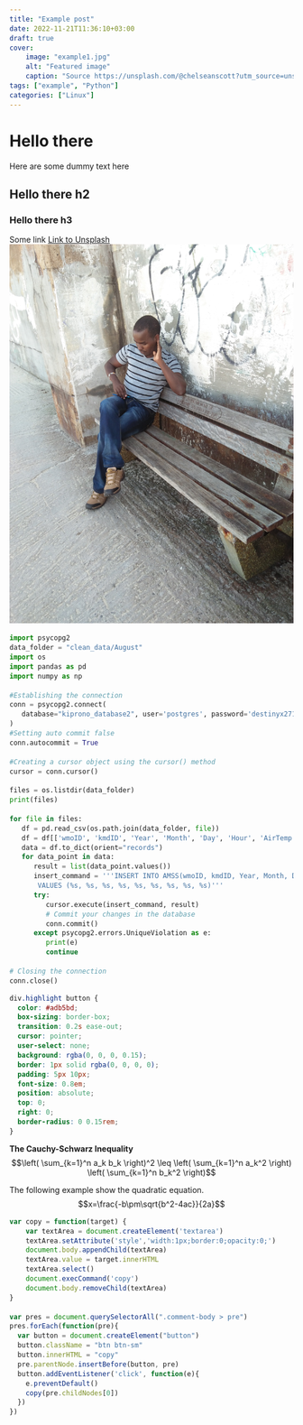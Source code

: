 ```yaml
---
title: "Example post"
date: 2022-11-21T11:36:10+03:00
draft: true
cover:
    image: "example1.jpg"
    alt: "Featured image"
    caption: "Source https://unsplash.com/@chelseanscott?utm_source=unsplash&utm_medium=referral&utm_content=creditCopyText"
tags: ["example", "Python"]
categories: ["Linux"]
---
```




# Hello there
Here are some dummy text here
## Hello there h2
### Hello there h3
Some link [Link to Unsplash](https://unsplash.com/@chelseanscott?utm_source=unsplash&utm_medium=referral&utm_content=creditCopyText)
![vfd](images/IMG20200912142011.jpg)

```Python 3
import psycopg2
data_folder = "clean_data/August"
import os 
import pandas as pd
import numpy as np

#Establishing the connection
conn = psycopg2.connect(
   database="kiprono_database2", user='postgres', password='destinyx2719*KE', host='127.0.0.1', port= '5432'
)
#Setting auto commit false
conn.autocommit = True

#Creating a cursor object using the cursor() method
cursor = conn.cursor()

files = os.listdir(data_folder)
print(files)

for file in files:
   df = pd.read_csv(os.path.join(data_folder, file))
   df = df[['wmoID', 'kmdID', 'Year', 'Month', 'Day', 'Hour', 'AirTemp', 'Tmax', 'Tmin']]
   data = df.to_dict(orient="records")
   for data_point in data:
      result = list(data_point.values())
      insert_command = '''INSERT INTO AMSS(wmoID, kmdID, Year, Month, Day, Hour, AirTemp, Tmax, Tmin)\
       VALUES (%s, %s, %s, %s, %s, %s, %s, %s, %s)'''
      try:
         cursor.execute(insert_command, result)
         # Commit your changes in the database
         conn.commit()
      except psycopg2.errors.UniqueViolation as e:
         print(e)
         continue

# Closing the connection
conn.close()
```

```CSS
div.highlight button {
  color: #adb5bd;
  box-sizing: border-box;
  transition: 0.2s ease-out;
  cursor: pointer;
  user-select: none;
  background: rgba(0, 0, 0, 0.15);
  border: 1px solid rgba(0, 0, 0, 0);
  padding: 5px 10px;
  font-size: 0.8em;
  position: absolute;
  top: 0;
  right: 0;
  border-radius: 0 0.15rem;
}

```

**The Cauchy-Schwarz Inequality**
$$\left( \sum_{k=1}^n a_k b_k \right)^2 \leq \left( \sum_{k=1}^n a_k^2 \right) \left( \sum_{k=1}^n b_k^2 \right)$$

The following  example show the quadratic equation.
$$x=\frac{-b\pm\sqrt{b^2-4ac}}{2a}$$


```JavaScript
var copy = function(target) {
    var textArea = document.createElement('textarea')
    textArea.setAttribute('style','width:1px;border:0;opacity:0;')
    document.body.appendChild(textArea)
    textArea.value = target.innerHTML
    textArea.select()
    document.execCommand('copy')
    document.body.removeChild(textArea)
}

var pres = document.querySelectorAll(".comment-body > pre")
pres.forEach(function(pre){
  var button = document.createElement("button")
  button.className = "btn btn-sm"
  button.innerHTML = "copy"
  pre.parentNode.insertBefore(button, pre)
  button.addEventListener('click', function(e){
    e.preventDefault()
    copy(pre.childNodes[0])
  })
})
```
